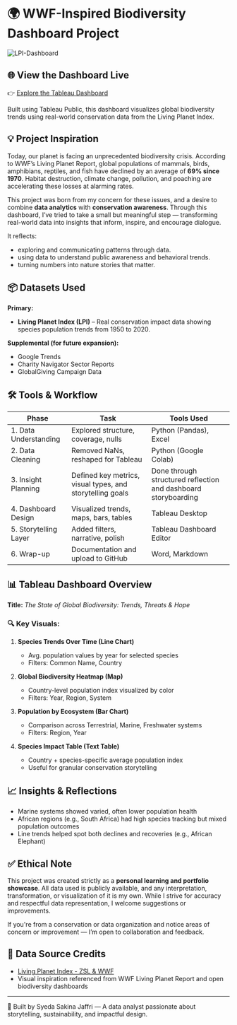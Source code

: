 # 🌍 WWF-Inspired Biodiversity Dashboard Project
![LPI-Dashboard](https://github.com/user-attachments/assets/4b07dd83-929d-4727-b020-bb81187a26d2)
## 🌐 View the Dashboard Live

👉 [Explore the Tableau Dashboard](https://public.tableau.com/shared/WDCZ6ZNZZ?:display_count=n&:origin=viz_share_link)

Built using Tableau Public, this dashboard visualizes global biodiversity trends using real-world conservation data from the Living Planet Index.

## 💡 Project Inspiration
Today, our planet is facing an unprecedented biodiversity crisis. According to WWF’s Living Planet Report, global populations of mammals, birds, amphibians, reptiles, and fish have declined by an average of **69% since 1970**. Habitat destruction, climate change, pollution, and poaching are accelerating these losses at alarming rates.

This project was born from my concern for these issues, and a desire to combine **data analytics** with **conservation awareness**. Through this dashboard, I’ve tried to take a small but meaningful step — transforming real-world data into insights that inform, inspire, and encourage dialogue.

It reflects:
- exploring and communicating patterns through data.
- using data to understand public awareness and behavioral trends.
- turning numbers into nature stories that matter.

## 📦 Datasets Used
**Primary:**
- **Living Planet Index (LPI)** – Real conservation impact data showing species population trends from 1950 to 2020.

**Supplemental (for future expansion):**
- Google Trends
- Charity Navigator Sector Reports
- GlobalGiving Campaign Data

## 🛠️ Tools & Workflow
| Phase | Task | Tools Used |
|-------|------|------------|
| 1. Data Understanding | Explored structure, coverage, nulls | Python (Pandas), Excel |
| 2. Data Cleaning | Removed NaNs, reshaped for Tableau | Python (Google Colab) |
| 3. Insight Planning | Defined key metrics, visual types, and storytelling goals | Done through structured reflection and dashboard storyboarding |
| 4. Dashboard Design | Visualized trends, maps, bars, tables | Tableau Desktop |
| 5. Storytelling Layer | Added filters, narrative, polish | Tableau Dashboard Editor |
| 6. Wrap-up | Documentation and upload to GitHub | Word, Markdown |

## 📊 Tableau Dashboard Overview
**Title:** *The State of Global Biodiversity: Trends, Threats & Hope*

### 🔍 Key Visuals:
1. **Species Trends Over Time (Line Chart)**
   - Avg. population values by year for selected species
   - Filters: Common Name, Country

2. **Global Biodiversity Heatmap (Map)**
   - Country-level population index visualized by color
   - Filters: Year, Region, System

3. **Population by Ecosystem (Bar Chart)**
   - Comparison across Terrestrial, Marine, Freshwater systems
   - Filters: Region, Year

4. **Species Impact Table (Text Table)**
   - Country + species-specific average population index
   - Useful for granular conservation storytelling

## 📈 Insights & Reflections
- Marine systems showed varied, often lower population health
- African regions (e.g., South Africa) had high species tracking but mixed population outcomes
- Line trends helped spot both declines and recoveries (e.g., African Elephant)

## ✅ Ethical Note
This project was created strictly as a **personal learning and portfolio showcase**. All data used is publicly available, and any interpretation, transformation, or visualization of it is my own. While I strive for accuracy and respectful data representation, I welcome suggestions or improvements.

If you're from a conservation or data organization and notice areas of concern or improvement — I’m open to collaboration and feedback.


## 📍 Data Source Credits
- [Living Planet Index - ZSL & WWF](https://livingplanetindex.org)
- Visual inspiration referenced from WWF Living Planet Report and open biodiversity dashboards

---

📘 Built by Syeda Sakina Jaffri — A data analyst passionate about storytelling, sustainability, and impactful design.
